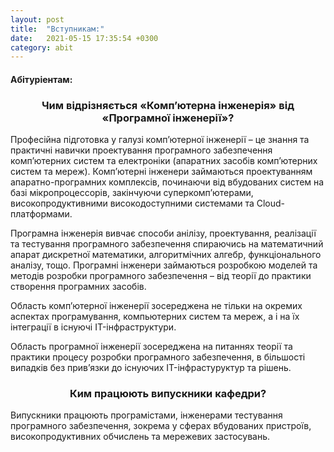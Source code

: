 ```yaml
---
layout: post
title:  "Вступникам:"
date:   2021-05-15 17:35:54 +0300
category: abit
---
```


<h4>Абітуріентам:</h4>

<h3 style="text-align: center;">Чим відрізняється «Комп’ютерна інженерія» від «Програмної інженерії»?</h3>
<p>Професійна підготовка у галузі комп’ютерної інженерії – це знання та практичні навички проектування програмного забезпечення комп’ютерних систем та електроніки (апаратних засобів комп’ютерних систем та мереж). Комп’ютерні інженери займаються проектуванням апаратно-програмних комплексів, починаючи від вбудованих систем на базі мікропроцессорів, закінчуючи суперкомп’ютерами, високопродуктивними високодоступними системами та Cloud-платформами.</p>
<p>Програмна інженерія вивчає способи анілізу, проектування, реалізації та тестування програмного забезпечення спираючись на математичний апарат дискретної математики, алгоритмічних алгебр, функціонального аналізу, тощо. Програмні інженери займаються розробкою моделей та методів розробки програмного забезпечення – від теорії до практики створення програмних засобів.</p>
<p>Область комп’ютерної інженерії зосереджена не тільки на окремих аспектах програмування, компьютерних систем та мереж, а і на їх інтеграції в існуючі IT-інфраструктури.</p>
<p>Область програмної інженерії зосереджена на питаннях теорії та практики процесу розробки програмного забезпечення, в більшості випадків без прив’язки до існуючих IT-інфрастуруктур та рішень.</p>
<h3 style="text-align: center;">Ким працюють випускники кафедри?</h3>
<p>Випускники працюють програмістами, інженерами тестування програмного забезпечення, зокрема у сферах вбудованих пристроїв, високопродуктивних обчислень та мережевих застосувань.</p>
<p>&nbsp;</p>  
	


	
	
	
	
	
	 